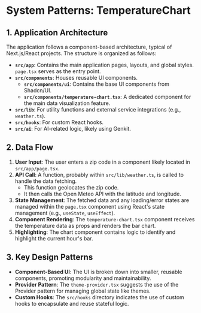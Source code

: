 # System Patterns: TemperatureChart

## 1. Application Architecture

The application follows a component-based architecture, typical of Next.js/React projects. The structure is organized as follows:

- **`src/app`**: Contains the main application pages, layouts, and global styles. `page.tsx` serves as the entry point.
- **`src/components`**: Houses reusable UI components.
    - **`src/components/ui`**: Contains the base UI components from Shadcn/UI.
    - **`src/components/temperature-chart.tsx`**: A dedicated component for the main data visualization feature.
- **`src/lib`**: For utility functions and external service integrations (e.g., `weather.ts`).
- **`src/hooks`**: For custom React hooks.
- **`src/ai`**: For AI-related logic, likely using Genkit.

## 2. Data Flow

1.  **User Input**: The user enters a zip code in a component likely located in `src/app/page.tsx`.
2.  **API Call**: A function, probably within `src/lib/weather.ts`, is called to handle the data fetching.
    - This function geolocates the zip code.
    - It then calls the Open Meteo API with the latitude and longitude.
3.  **State Management**: The fetched data and any loading/error states are managed within the `page.tsx` component using React's state management (e.g., `useState`, `useEffect`).
4.  **Component Rendering**: The `temperature-chart.tsx` component receives the temperature data as props and renders the bar chart.
5.  **Highlighting**: The chart component contains logic to identify and highlight the current hour's bar.

## 3. Key Design Patterns

- **Component-Based UI**: The UI is broken down into smaller, reusable components, promoting modularity and maintainability.
- **Provider Pattern**: The `theme-provider.tsx` suggests the use of the Provider pattern for managing global state like themes.
- **Custom Hooks**: The `src/hooks` directory indicates the use of custom hooks to encapsulate and reuse stateful logic.
